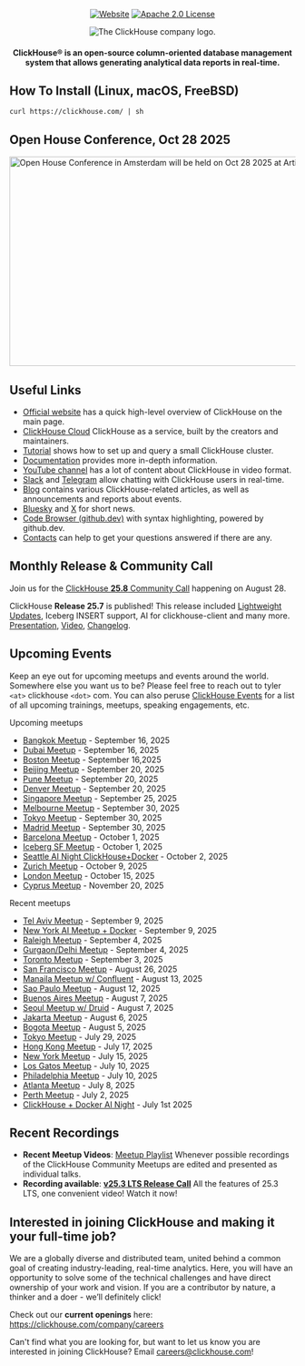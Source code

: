 <div align=center>

[![Website](https://img.shields.io/website?up_message=AVAILABLE&down_message=DOWN&url=https%3A%2F%2Fclickhouse.com&style=for-the-badge)](https://clickhouse.com)
[![Apache 2.0 License](https://img.shields.io/badge/license-Apache%202.0-blueviolet?style=for-the-badge)](https://www.apache.org/licenses/LICENSE-2.0)

<picture align=center>
    <source media="(prefers-color-scheme: dark)" srcset="https://github.com/ClickHouse/clickhouse-docs/assets/9611008/4ef9c104-2d3f-4646-b186-507358d2fe28">
    <source media="(prefers-color-scheme: light)" srcset="https://github.com/ClickHouse/clickhouse-docs/assets/9611008/b001dc7b-5a45-4dcd-9275-e03beb7f9177">
    <img alt="The ClickHouse company logo." src="https://github.com/ClickHouse/clickhouse-docs/assets/9611008/b001dc7b-5a45-4dcd-9275-e03beb7f9177">
</picture>

<h4>ClickHouse® is an open-source column-oriented database management system that allows generating analytical data reports in real-time.</h4>

</div>

## How To Install (Linux, macOS, FreeBSD)

```
curl https://clickhouse.com/ | sh
```

## Open House Conference, Oct 28 2025

[<img width="1280" height="368" alt="Open House Conference in Amsterdam will be held on Oct 28 2025 at Artis Royal Zoo" src="https://github.com/user-attachments/assets/c6233f7c-90c6-4e50-a812-a0077e035ed4" />
](https://clickhouse.com/openhouse/amsterdam)

## Useful Links

* [Official website](https://clickhouse.com/) has a quick high-level overview of ClickHouse on the main page.
* [ClickHouse Cloud](https://clickhouse.cloud) ClickHouse as a service, built by the creators and maintainers.
* [Tutorial](https://clickhouse.com/docs/getting_started/tutorial/) shows how to set up and query a small ClickHouse cluster.
* [Documentation](https://clickhouse.com/docs/) provides more in-depth information.
* [YouTube channel](https://www.youtube.com/c/ClickHouseDB) has a lot of content about ClickHouse in video format.
* [Slack](https://clickhouse.com/slack) and [Telegram](https://telegram.me/clickhouse_en) allow chatting with ClickHouse users in real-time.
* [Blog](https://clickhouse.com/blog/) contains various ClickHouse-related articles, as well as announcements and reports about events.
* [Bluesky](https://bsky.app/profile/clickhouse.com) and [X](https://x.com/ClickHouseDB) for short news.
* [Code Browser (github.dev)](https://github.dev/ClickHouse/ClickHouse) with syntax highlighting, powered by github.dev.
* [Contacts](https://clickhouse.com/company/contact) can help to get your questions answered if there are any.

## Monthly Release & Community Call

Join us for the [ClickHouse **25.8** Community Call](https://clickhouse.com/company/events/v25-8-community-release-call) happening on August 28.

ClickHouse **Release 25.7** is published! This release included [Lightweight Updates](https://clickhouse.com/docs/sql-reference/statements/update), Iceberg INSERT support, AI for clickhouse-client and many more. [Presentation](https://presentations.clickhouse.com/2025-release-25.7/), [Video](https://www.youtube.com/watch?v=P1TsTzktl0Q), [Changelog](https://github.com/ClickHouse/ClickHouse/blob/master/CHANGELOG.md#257).

## Upcoming Events

Keep an eye out for upcoming meetups and events around the world.
Somewhere else you want us to be?
Please feel free to reach out to tyler `<at>` clickhouse `<dot>` com.
You can also peruse [ClickHouse Events](https://clickhouse.com/company/news-events) for a list of all upcoming trainings, meetups, speaking engagements, etc.

Upcoming meetups
* [Bangkok Meetup](https://www.meetup.com/clickhouse-thailand-meetup-group/events/310647332/) - September 16, 2025
* [Dubai Meetup](https://www.meetup.com/clickhouse-dubai-meetup-group/events/310122820) - September 16, 2025
* [Boston Meetup](https://www.meetup.com/clickhouse-boston-user-group/events/310536674) - September 16,2025
* [Beijing Meetup](https://mp.weixin.qq.com/s/WltEVYwTKxek0t8SKJRTjQ) - September 20, 2025
* [Pune Meetup](https://www.meetup.com/clickhouse-pune-user-group/events/310644227/) - September 20, 2025
* [Denver Meetup](https://www.meetup.com/clickhouse-denver-user-group/events/310965415/) - September 20, 2025
* [Singapore Meetup](https://www.meetup.com/clickhouse-singapore-meetup-group/events/310761753/) - September 25, 2025
* [Melbourne Meetup](https://www.meetup.com/clickhouse-melbourne-user-group/events/310761395/) - September 30, 2025
* [Tokyo Meetup](https://www.meetup.com/clickhouse-tokyo-user-group/events/310875919/) - September 30, 2025
* [Madrid Meetup](https://www.meetup.com/clickhouse-spain-user-group/events/310124151) - September 30, 2025
* [Barcelona Meetup](https://www.meetup.com/clickhouse-barcelona-user-group/events/310123657) - October 1, 2025
* [Iceberg SF Meetup](https://lu.ma/hbt7ahud) - October 1, 2025
* [Seattle AI Night ClickHouse+Docker](https://www.meetup.com/clickhouse-seattle-user-group/events/310972841) - October 2, 2025
* [Zurich Meetup](https://www.meetup.com/clickhouse-switzerland-meetup-group/events/310154432) - October 9, 2025
* [London Meetup](https://www.meetup.com/clickhouse-london-user-group/events/310154576) - October 15, 2025
* [Cyprus Meetup](https://www.meetup.com/clickhouse-cyprus-user-group/events/310154624) - November 20, 2025

Recent meetups
* [Tel Aviv Meetup](https://www.meetup.com/clickhouse-meetup-israel/events/309165659) - September 9, 2025
* [New York AI Meetup + Docker](https://www.meetup.com/clickhouse-new-york-user-group/events/310320693) - September 9, 2025
* [Raleigh Meetup](https://www.meetup.com/clickhouse-nc-meetup-group/events/310348573/) - September 4, 2025
* [Gurgaon/Delhi Meetup](https://www.meetup.com/clickhouse-delhi-user-group/events/310521318/) - September 4, 2025
* [Toronto Meetup](https://www.meetup.com/clickhouse-toronto-user-group/events/310164482/) - September 3, 2025
* [San Francisco Meetup](https://www.meetup.com/clickhouse-silicon-valley-meetup-group/events/310320777) - August 26, 2025
* [Manaila Meetup w/ Confluent](https://www.meetup.com/clickhouse-philippines-meetup-group/events/310101137/) - August 13, 2025
* [Sao Paulo Meetup](https://www.meetup.com/clickhouse-brasil-user-group/events/309874439) - August 12, 2025
* [Buenos Aires Meetup](https://www.meetup.com/clickhouse-latinoamerica/events/308819423/) - August 7, 2025
* [Seoul Meetup w/ Druid](https://www.meetup.com/druid-seoul/events/310099732/) - August 7, 2025
* [Jakarta Meetup](https://www.meetup.com/clickhouse-indonesia-user-group/events/309468074/) - August 6, 2025
* [Bogota Meetup](https://www.meetup.com/clickhouse-latinoamerica/events/308819394/) - August 5, 2025
* [Tokyo Meetup](https://www.meetup.com/clickhouse-tokyo-user-group/events/309004297/) - July 29, 2025
* [Hong Kong Meetup](https://www.meetup.com/clickhouse-hong-kong-meetup-group/events/308568412/) - July 17, 2025
* [New York Meetup](https://www.meetup.com/clickhouse-new-york-user-group/events/307627675/) - July 15, 2025
* [Los Gatos Meetup](https://www.meetup.com/clickhouse-silicon-valley-meetup-group/events/308546075) - July 10, 2025
* [Philadelphia Meetup](https://www.meetup.com/clickhouse-philadelphia-user-group/events/308333554/) - July 10, 2025
* [Atlanta Meetup](https://www.meetup.com/clickhouse-atlanta-meetup-group/events/307627590/) - July 8, 2025
* [Perth Meetup](https://www.meetup.com/clickhouse-perth-user-group/events/308421971/) - July 2, 2025
* [ClickHouse + Docker AI Night](https://lu.ma/g9nhgnlh) - July 1st 2025

## Recent Recordings

* **Recent Meetup Videos**: [Meetup Playlist](https://www.youtube.com/playlist?list=PL0Z2YDlm0b3iNDUzpY1S3L_iV4nARda_U) Whenever possible recordings of the ClickHouse Community Meetups are edited and presented as individual talks. 
* **Recording available**: [**v25.3 LTS Release Call**](https://www.youtube.com/watch?v=iCKEzp0_Z2Q) All the features of 25.3 LTS, one convenient video! Watch it now!

 ## Interested in joining ClickHouse and making it your full-time job?

We are a globally diverse and distributed team, united behind a common goal of creating industry-leading, real-time analytics.
Here, you will have an opportunity to solve some of the technical challenges and have direct ownership of your work and vision.
If you are a contributor by nature, a thinker and a doer - we’ll definitely click!

Check out our **current openings** here: https://clickhouse.com/company/careers

Can't find what you are looking for, but want to let us know you are interested in joining ClickHouse?
Email careers@clickhouse.com!
